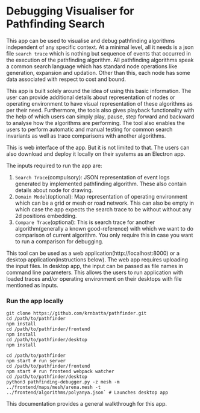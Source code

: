 # Debugging Visualiser for Pathfinding Search

This app can be used to visualise and debug pathfinding algorithms independent of any specific context. At a minimal level, all it needs is a json file `search trace` which is nothing but sequence of events that occurred in the execution of the pathfinding algorithm.
All pathfinding algorithms speak a common search language which has standard node operations like generation, expansion and updation. Other than this, each node has some data associated with respect to cost and bound.


This app is built solely around the idea of using this basic information. The user can provide additional details about representation of nodes or operating environment to have visual representation of these algorithms as per their need. Furthermore, the tools also gives playback functionality with the help of which users can simply play, pause, step forward and backward to analyse how the algorithms are performing.  The tool also enables the users to perform automatic and manual testing for common search invariants as well as trace comparisons with another algorithms.


This is web interface of the app. But it is not limited to that. The users can also download and deploy it locally on their systems as an Electron app.


The inputs required to run the app are:
1. `Search Trace`(compulsory): JSON representation of event logs generated by implemented pathfinding algorithm. These also contain details about node for drawing.
2. `Domain Model`(optional): Map representation of operating environment which can be a grid or mesh or road network. This can also be empty in which case the app expects the search trace to be without without any 2d positions embedding.
3. `Compare Trace`(optional): This is search trace for another algorithm(generally a known good-reference) with which we want to do comparison of current algorithm. You only require this in case you want to run a comparison for debugging.


This tool can be used as a web application(http://localhost:8000) or a desktop application(instructions below).
The web app requires uploading the input files. In desktop app, the input can be passed as file names in command line parameters. This allows the users to run application with loaded traces and/or operating environment on their desktops with file mentioned as inputs.

### Run the app locally
```
git clone https://github.com/krnbatta/pathfinder.git
cd /path/to/pathfinder
npm install
cd /path/to/pathfinder/frontend
npm install
cd /path/to/pathfinder/desktop
npm install
```

```
cd /path/to/pathfinder
npm start # run server
cd /path/to/pathfinder/frontend
npm start # run frontend webpack watcher
cd /path/to/pathfinder/desktop
python3 pathfinding-debugger.py -z mesh -m ../frontend/maps/mesh/arena.mesh -t ../frontend/algorithms/polyanya.json` # Launches desktop app
```



This documentation provides a general walkthrough for this app.
